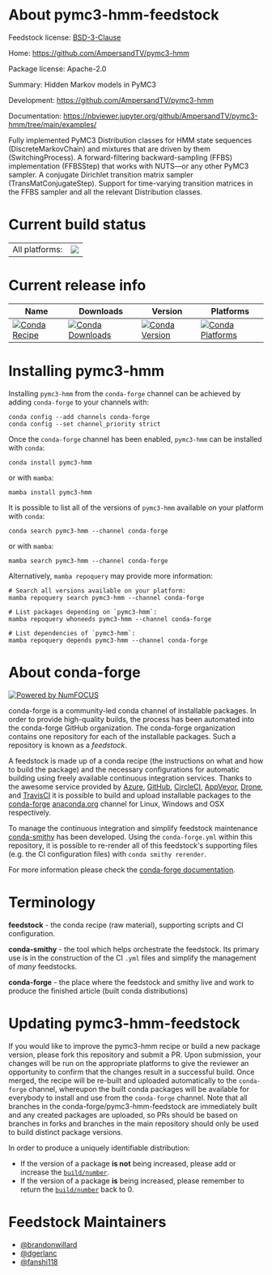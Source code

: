 About pymc3-hmm-feedstock
=========================

Feedstock license: [BSD-3-Clause](https://github.com/conda-forge/pymc3-hmm-feedstock/blob/main/LICENSE.txt)

Home: https://github.com/AmpersandTV/pymc3-hmm

Package license: Apache-2.0

Summary: Hidden Markov models in PyMC3

Development: https://github.com/AmpersandTV/pymc3-hmm

Documentation: https://nbviewer.jupyter.org/github/AmpersandTV/pymc3-hmm/tree/main/examples/

Fully implemented PyMC3 Distribution classes for HMM state sequences (DiscreteMarkovChain) and mixtures that are driven by them (SwitchingProcess).
A forward-filtering backward-sampling (FFBS) implementation (FFBSStep) that works with NUTS—or any other PyMC3 sampler.
A conjugate Dirichlet transition matrix sampler (TransMatConjugateStep).
Support for time-varying transition matrices in the FFBS sampler and all the relevant Distribution classes.


Current build status
====================


<table><tr><td>All platforms:</td>
    <td>
      <a href="https://dev.azure.com/conda-forge/feedstock-builds/_build/latest?definitionId=11995&branchName=main">
        <img src="https://dev.azure.com/conda-forge/feedstock-builds/_apis/build/status/pymc3-hmm-feedstock?branchName=main">
      </a>
    </td>
  </tr>
</table>

Current release info
====================

| Name | Downloads | Version | Platforms |
| --- | --- | --- | --- |
| [![Conda Recipe](https://img.shields.io/badge/recipe-pymc3--hmm-green.svg)](https://anaconda.org/conda-forge/pymc3-hmm) | [![Conda Downloads](https://img.shields.io/conda/dn/conda-forge/pymc3-hmm.svg)](https://anaconda.org/conda-forge/pymc3-hmm) | [![Conda Version](https://img.shields.io/conda/vn/conda-forge/pymc3-hmm.svg)](https://anaconda.org/conda-forge/pymc3-hmm) | [![Conda Platforms](https://img.shields.io/conda/pn/conda-forge/pymc3-hmm.svg)](https://anaconda.org/conda-forge/pymc3-hmm) |

Installing pymc3-hmm
====================

Installing `pymc3-hmm` from the `conda-forge` channel can be achieved by adding `conda-forge` to your channels with:

```
conda config --add channels conda-forge
conda config --set channel_priority strict
```

Once the `conda-forge` channel has been enabled, `pymc3-hmm` can be installed with `conda`:

```
conda install pymc3-hmm
```

or with `mamba`:

```
mamba install pymc3-hmm
```

It is possible to list all of the versions of `pymc3-hmm` available on your platform with `conda`:

```
conda search pymc3-hmm --channel conda-forge
```

or with `mamba`:

```
mamba search pymc3-hmm --channel conda-forge
```

Alternatively, `mamba repoquery` may provide more information:

```
# Search all versions available on your platform:
mamba repoquery search pymc3-hmm --channel conda-forge

# List packages depending on `pymc3-hmm`:
mamba repoquery whoneeds pymc3-hmm --channel conda-forge

# List dependencies of `pymc3-hmm`:
mamba repoquery depends pymc3-hmm --channel conda-forge
```


About conda-forge
=================

[![Powered by
NumFOCUS](https://img.shields.io/badge/powered%20by-NumFOCUS-orange.svg?style=flat&colorA=E1523D&colorB=007D8A)](https://numfocus.org)

conda-forge is a community-led conda channel of installable packages.
In order to provide high-quality builds, the process has been automated into the
conda-forge GitHub organization. The conda-forge organization contains one repository
for each of the installable packages. Such a repository is known as a *feedstock*.

A feedstock is made up of a conda recipe (the instructions on what and how to build
the package) and the necessary configurations for automatic building using freely
available continuous integration services. Thanks to the awesome service provided by
[Azure](https://azure.microsoft.com/en-us/services/devops/), [GitHub](https://github.com/),
[CircleCI](https://circleci.com/), [AppVeyor](https://www.appveyor.com/),
[Drone](https://cloud.drone.io/welcome), and [TravisCI](https://travis-ci.com/)
it is possible to build and upload installable packages to the
[conda-forge](https://anaconda.org/conda-forge) [anaconda.org](https://anaconda.org/)
channel for Linux, Windows and OSX respectively.

To manage the continuous integration and simplify feedstock maintenance
[conda-smithy](https://github.com/conda-forge/conda-smithy) has been developed.
Using the ``conda-forge.yml`` within this repository, it is possible to re-render all of
this feedstock's supporting files (e.g. the CI configuration files) with ``conda smithy rerender``.

For more information please check the [conda-forge documentation](https://conda-forge.org/docs/).

Terminology
===========

**feedstock** - the conda recipe (raw material), supporting scripts and CI configuration.

**conda-smithy** - the tool which helps orchestrate the feedstock.
                   Its primary use is in the construction of the CI ``.yml`` files
                   and simplify the management of *many* feedstocks.

**conda-forge** - the place where the feedstock and smithy live and work to
                  produce the finished article (built conda distributions)


Updating pymc3-hmm-feedstock
============================

If you would like to improve the pymc3-hmm recipe or build a new
package version, please fork this repository and submit a PR. Upon submission,
your changes will be run on the appropriate platforms to give the reviewer an
opportunity to confirm that the changes result in a successful build. Once
merged, the recipe will be re-built and uploaded automatically to the
`conda-forge` channel, whereupon the built conda packages will be available for
everybody to install and use from the `conda-forge` channel.
Note that all branches in the conda-forge/pymc3-hmm-feedstock are
immediately built and any created packages are uploaded, so PRs should be based
on branches in forks and branches in the main repository should only be used to
build distinct package versions.

In order to produce a uniquely identifiable distribution:
 * If the version of a package **is not** being increased, please add or increase
   the [``build/number``](https://docs.conda.io/projects/conda-build/en/latest/resources/define-metadata.html#build-number-and-string).
 * If the version of a package **is** being increased, please remember to return
   the [``build/number``](https://docs.conda.io/projects/conda-build/en/latest/resources/define-metadata.html#build-number-and-string)
   back to 0.

Feedstock Maintainers
=====================

* [@brandonwillard](https://github.com/brandonwillard/)
* [@dgerlanc](https://github.com/dgerlanc/)
* [@fanshi118](https://github.com/fanshi118/)

